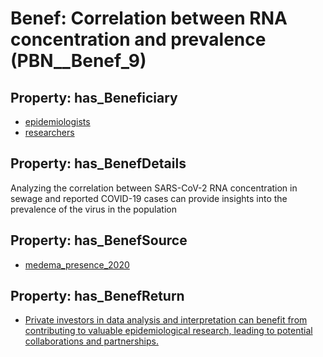 # Benef: __Correlation between RNA concentration and prevalence__ (PBN__Benef_9)

## Property: has_Beneficiary

* [epidemiologists](../Stakeholder/PBN__Stakeholder_6)
* [researchers](../Stakeholder/PBN__Stakeholder_2)

## Property: has_BenefDetails

Analyzing the correlation between SARS-CoV-2 RNA concentration in sewage and reported COVID-19 cases can provide insights into the prevalence of the virus in the population

## Property: has_BenefSource

* [medema_presence_2020](../Article/PBN__Article_1)

## Property: has_BenefReturn

* [Private investors in data analysis and interpretation can benefit from contributing to valuable epidemiological research, leading to potential collaborations and partnerships.](../BenefReturn/PBN__BenefReturn_9)


